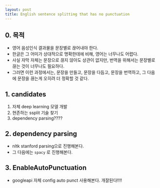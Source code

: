 ```yaml
---
layout: post
title: English sentence splitting that has no punctuation
---
```


## 0. 목적 
* 영어 음성인식 결과물을 문장별로 끊어내야 한다.
* 한글은 그 어미가 상대적으로 명확한데에 비해, 영어는 너무나도 어렵다.
* 사실 자막 자체는 문장으로 끊지 않아도 상관이 없지만, 번역을 위해서는 문장별로 끊는 것이 너무나도 필요하다.
* 그러면 이런 과정에서는, 문장을 만들고, 문장을 다듬고, 문장을 번역하고, 그 다음에 문장을 끊는게 오히려 더 정확할 것 같다. 

## 1. candidates
1. 자체 deep learning 모델 개발
2. 현존하는 ssplit 기술 찾기
3. dependency parsing????


## 2. dependency parsing
* nltk stanford parsing으로 진행해본다.
* 그 다음에는 ```spacy``` 로 진행해본다.

## 3. EnableAutoPunctuation
* googleapi 자체 config auto punct 사용해본다. 개잘된다!!!!
